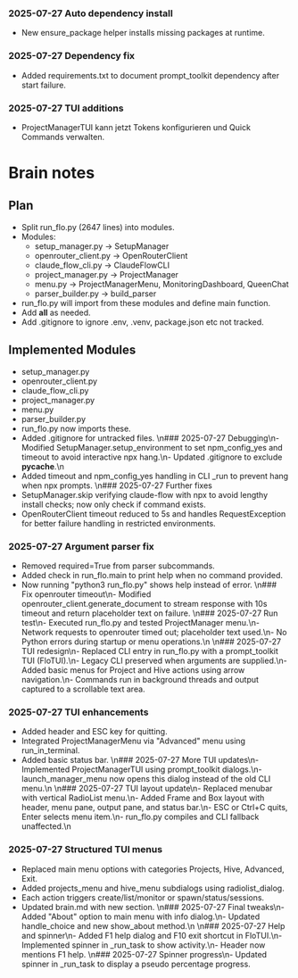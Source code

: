 ### 2025-07-27 Auto dependency install
- New ensure_package helper installs missing packages at runtime.

### 2025-07-27 Dependency fix
- Added requirements.txt to document prompt_toolkit dependency after start failure.

### 2025-07-27 TUI additions
- ProjectManagerTUI kann jetzt Tokens konfigurieren und Quick Commands verwalten.

# Brain notes
## Plan
- Split run_flo.py (2647 lines) into modules.
- Modules:
  - setup_manager.py -> SetupManager
  - openrouter_client.py -> OpenRouterClient
  - claude_flow_cli.py -> ClaudeFlowCLI
  - project_manager.py -> ProjectManager
  - menu.py -> ProjectManagerMenu, MonitoringDashboard, QueenChat
  - parser_builder.py -> build_parser
- run_flo.py will import from these modules and define main function.
- Add __all__ as needed.
- Add .gitignore to ignore .env, .venv, package.json etc not tracked.

## Implemented Modules
- setup_manager.py
- openrouter_client.py
- claude_flow_cli.py
- project_manager.py
- menu.py
- parser_builder.py
- run_flo.py now imports these.
- Added .gitignore for untracked files.
\n### 2025-07-27 Debugging\n- Modified SetupManager.setup_environment to set npm_config_yes and timeout to avoid interactive npx hang.\n- Updated .gitignore to exclude __pycache__.\n
- Added timeout and npm_config_yes handling in CLI _run to prevent hang when npx prompts.
\n### 2025-07-27 Further fixes
- SetupManager.skip verifying claude-flow with npx to avoid lengthy install
  checks; now only check if command exists.
- OpenRouterClient timeout reduced to 5s and handles RequestException for
  better failure handling in restricted environments.

### 2025-07-27 Argument parser fix
- Removed required=True from parser subcommands.
- Added check in run_flo.main to print help when no command provided.
- Now running "python3 run_flo.py" shows help instead of error.
\n### Fix openrouter timeout\n- Modified openrouter_client.generate_document to stream response with 10s timeout and return placeholder text on failure.
\n### 2025-07-27 Run test\n- Executed run_flo.py and tested ProjectManager menu.\n- Network requests to openrouter timed out; placeholder text used.\n- No Python errors during startup or menu operations.\n
\n### 2025-07-27 TUI redesign\n- Replaced CLI entry in run_flo.py with a prompt_toolkit TUI (FloTUI).\n- Legacy CLI preserved when arguments are supplied.\n- Added basic menus for Project and Hive actions using arrow navigation.\n- Commands run in background threads and output captured to a scrollable text area.

### 2025-07-27 TUI enhancements
- Added header and ESC key for quitting.
- Integrated ProjectManagerMenu via "Advanced" menu using run_in_terminal.
- Added basic status bar.
\n### 2025-07-27 More TUI updates\n- Implemented ProjectManagerTUI using prompt_toolkit dialogs.\n- launch_manager_menu now opens this dialog instead of the old CLI menu.\n
\n### 2025-07-27 TUI layout update\n- Replaced menubar with vertical RadioList menu.\n- Added Frame and Box layout with header, menu pane, output pane, and status bar.\n- ESC or Ctrl+C quits, Enter selects menu item.\n- run_flo.py compiles and CLI fallback unaffected.\n
### 2025-07-27 Structured TUI menus
- Replaced main menu options with categories Projects, Hive, Advanced, Exit.
- Added projects_menu and hive_menu subdialogs using radiolist_dialog.
- Each action triggers create/list/monitor or spawn/status/sessions.
- Updated brain.md with new section.
\n### 2025-07-27 Final tweaks\n- Added "About" option to main menu with info dialog.\n- Updated handle_choice and new show_about method.\n
\n### 2025-07-27 Help and spinner\n- Added F1 help dialog and F10 exit shortcut in FloTUI.\n- Implemented spinner in _run_task to show activity.\n- Header now mentions F1 help.
\n### 2025-07-27 Spinner progress\n- Updated spinner in _run_task to display a pseudo percentage progress.
